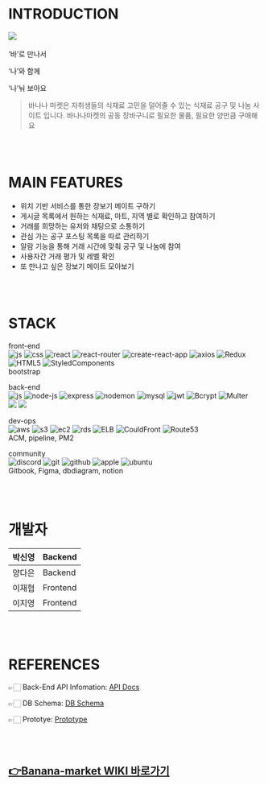 # INTRODUCTION
![](https://media.discordapp.net/attachments/932979492937420820/941171341141344296/logo_.png)
<br /><br />
‘바’로 만나서

‘나’와 함께

‘나’눠 보아요

>바나나 마켓은 자취생들의 식재료 고민을 덜어줄 수 있는 식재료 공구 및 나눔 사이트 입니다.
바나나마켓의 공동 장바구니로 필요한 물품, 필요한 양만큼 구매해요


<br /><br />
# MAIN FEATURES
- 위치 기반 서비스를 통한 장보기 메이트 구하기 
- 게시글 목록에서 원하는 식재료, 마트, 지역 별로 확인하고 참여하기 
- 거래를 희망하는 유저와 채팅으로 소통하기
- 관심 가는 공구 포스팅 목록을 따로 관리하기 
- 알람 기능을 통해 거래 시간에 맞춰 공구 및 나눔에 참여
- 사용자간 거래 평가 및 레벨 확인
- 또 만나고 싶은 장보기 메이트 모아보기


<br /><br />
# STACK
front-end <br />
![js](https://img.shields.io/badge/JavaScript-F7DF1E?style=flat-square&logo=JavaScript&logoColor=black) 
![css](https://img.shields.io/badge/CSS-1572B6?style=flat-square&logo=CSS3&logoColor=black) 
![react](https://img.shields.io/badge/React-61DAFB?style=flat-square&logo=React&logoColor=black) 
![react-router](https://img.shields.io/badge/React%20Router-CA4245?style=flat-square&logo=ReactRouter&logoColor=black) 
![create-react-app](https://img.shields.io/badge/Create%20React%20App-09D3AC?style=flat-square&logo=CreateReactApp&logoColor=black) 
![axios](https://img.shields.io/badge/Axios-512ad0?style=flat-square&logo=axios&logoColor=black) 
![Redux](https://img.shields.io/badge/Redux-764ABC?style=flat-square&logo=Redux&logoColor=black) 
![HTML5](https://img.shields.io/badge/HTML5-E34F26?style=flat-square&logo=HTML5&logoColor=black) 
![StyledComponents](https://img.shields.io/badge/StyledComponents-DB7093?style=flat-square&logo=StyledComponents&logoColor=black) 
<br />
bootstrap
<br />

back-end <br />
![js](https://img.shields.io/badge/JavaScript-F7DF1E?style=flat-square&logo=JavaScript&logoColor=black) 
![node-js](https://img.shields.io/badge/Node%20Js-339933?style=flat-square&logo=Node.Js&logoColor=black) 
![express](https://img.shields.io/badge/Express-EEEEEE?style=flat-square&logo=Express&logoColor=black) 
![nodemon](https://img.shields.io/badge/Nodemon-76D04B?style=flat-square&logo=Nodemon&logoColor=black) 
![mysql](https://img.shields.io/badge/MySQL-4479A1?style=flat-square&logo=MySQL&logoColor=black) 
![jwt](https://img.shields.io/badge/JWT-FFB3C7?style=flat-square&logo=JSONWebTokens&logoColor=black) 
![Bcrypt](https://img.shields.io/badge/Bcrypt-DEB887?style=flat-square&logo=Bcrypt&logoColor=black) 
![Multer](https://img.shields.io/badge/Multer-00FF00?style=flat-square&logo=Multer&logoColor=black)
<br />
<img src="https://img.shields.io/badge/Socket.io-010101?style=for-the-badge&logo=Socket.io&logoColor=white">
<img src="https://img.shields.io/badge/Sequelize-52B0E7?style=for-the-badge&logo=Sequelize&logoColor=white">

dev-ops <br />
![aws](https://img.shields.io/badge/AWS-232F3E?style=flat-square&logo=AmazonAWS&logoColor=FF9900) 
![s3](https://img.shields.io/badge/S3-569A31?style=flat-square&logo=AmazonS3&logoColor=black) 
![ec2](https://img.shields.io/badge/EC2-FF9900?style=flat-square&logo=AmazonEC2&logoColor=black) 
![rds](https://img.shields.io/badge/RDS-0078D2?style=flat-square&logo=AmazonRDS&logoColor=black) 
![ELB](https://img.shields.io/badge/ELB-3CB371?style=flat-square&logo=AmazonELB&logoColor=black) 
![CouldFront](https://img.shields.io/badge/CouldFront-48D1CC?style=flat-square&logo=AmazonCouldFront&logoColor=black) 
![Route53](https://img.shields.io/badge/Route53-9400D3?style=flat-square&logo=AmazonRoute53&logoColor=black)
<br />
ACM, pipeline, PM2
<br />

community   <br />
![discord](https://img.shields.io/badge/discord-5865F2?style=flat-square&logo=Discord&logoColor=black) 
![git](https://img.shields.io/badge/Git-F05032?style=flat-square&logo=Git&logoColor=black) 
![github](https://img.shields.io/badge/Github-181717?style=flat-square&logo=Github&logoColor=white) 
![apple](https://img.shields.io/badge/MacOS-000000?style=flat-square&logo=Apple&logoColor=white) 
![ubuntu](https://img.shields.io/badge/Ubuntu-E95420?style=flat-square&logo=Ubuntu&logoColor=black) 
<br />
Gitbook, Figma, dbdiagram, notion

<br /><br />
# 개발자
  | 박신영 | Backend |
  | --- | --- |
  | 양다은 | Backend |
  | 이재협 | Frontend |
  | 이지영 | Frontend |

<br /><br />
# REFERENCES
👉🏻 Back-End API Infomation: [API Docs]()

👉🏻 DB Schema: [DB Schema]()

👉🏻 Prototye: [Prototype]()

<br /><br />
  ## [👉Banana-market WIKI 바로가기](https://github.com/codestates/Banana-market/wiki)
